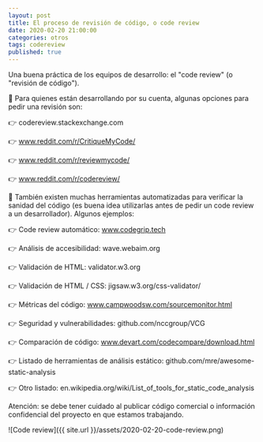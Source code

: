 ```yaml
---
layout: post
title: El proceso de revisión de código, o code review
date: 2020-02-20 21:00:00
categories: otros
tags: codereview
published: true
---
```



Una buena práctica de los equipos de desarrollo: el "code review" (o "revisión de código").

📍 Para quienes están desarrollando por su cuenta, algunas opciones para pedir una revisión son: 

👉 codereview.stackexchange.com

👉 www.reddit.com/r/CritiqueMyCode/

👉 www.reddit.com/r/reviewmycode/

👉 www.reddit.com/r/codereview/ 


🔎 También existen muchas herramientas automatizadas para verificar la sanidad del código (es buena idea utilizarlas antes de pedir un code review a un desarrollador). Algunos ejemplos:

👉 Code review automático: www.codegrip.tech

👉 Análisis de accesibilidad: wave.webaim.org

👉 Validación de HTML: validator.w3.org

👉 Validación de HTML / CSS: jigsaw.w3.org/css-validator/

👉 Métricas del código: www.campwoodsw.com/sourcemonitor.html

👉 Seguridad y vulnerabilidades: github.com/nccgroup/VCG

👉 Comparación de código: www.devart.com/codecompare/download.html

👉 Listado de herramientas de análisis estático: github.com/mre/awesome-static-analysis

👉 Otro listado: en.wikipedia.org/wiki/List_of_tools_for_static_code_analysis

Atención: se debe tener cuidado al publicar código comercial o información confidencial del proyecto en que estamos trabajando.

![Code review]({{ site.url }}/assets/2020-02-20-code-review.png)
